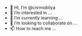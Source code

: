 - 👋 Hi, I’m @cnrmobilya
- 👀 I’m interested in ...
- 🌱 I’m currently learning ...
- 💞️ I’m looking to collaborate on ...
- 📫 How to reach me ...

<!---
cnrmobilya/cnrmobilya is a ✨ special ✨ repository because its `README.md` (this file) appears on your GitHub profile.
You can click the Preview link to take a look at your changes.
--->
